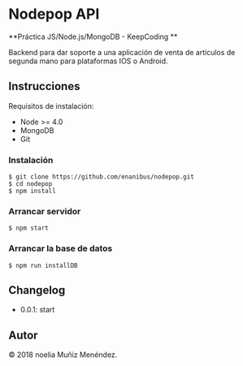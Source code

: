 # Nodepop API

**Práctica JS/Node.js/MongoDB - KeepCoding **

Backend para dar soporte a una aplicación de venta de artículos de segunda mano para plataformas IOS o Android.

## Instrucciones

Requisitos de instalación:

- Node >= 4.0
- MongoDB
- Git

### Instalación

	$ git clone https://github.com/enanibus/nodepop.git
	$ cd nodepop
	$ npm install
      
### Arrancar servidor
	$ npm start
      
### Arrancar la base de datos
	$ npm run installDB

## Changelog

* 0.0.1: start

      
## Autor

&copy; 2018 noelia Muñiz Menéndez.
